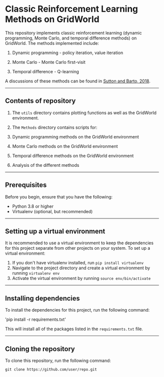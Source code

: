 # Classic Reinforcement Learning Methods on GridWorld

This repository implements classic reinforcement learning (dynamic programming, Monte Carlo, and temporal difference methods) on GridWorld. The methods implemented include:

1. Dynamic programming - policy iteration, value iteration

2. Monte Carlo - Monte Carlo first-visit

3. Temporal difference - Q-learning

A discussions of these methods can be found in [Sutton and Barto, 2018](https://web.stanford.edu/class/psych209/Readings/SuttonBartoIPRLBook2ndEd.pdf).

---

## Contents of repository

1. The `utils` directory contains plotting functions as well as the GridWorld environment.

2. The `Methods` directory contains scripts for:

  1. Dynamic programming methods on the GridWorld environment

  2. Monte Carlo methods on the GridWorld environment  

  3. Temporal difference methods on the GridWorld environment

  4. Analysis of the different methods

---

## Prerequisites

Before you begin, ensure that you have the following:

- Python 3.8 or higher
- Virtualenv (optional, but recommended)

---

## Setting up a virtual environment

It is recommended to use a virtual environment to keep the dependencies for this project separate from other projects on your system. To set up a virtual environment:

1. If you don't have virtualenv installed, run `pip install virtualenv`
2. Navigate to the project directory and create a virtual environment by running `virtualenv env`
3. Activate the virtual environment by running `source env/bin/activate`

---

## Installing dependencies

To install the dependencies for this project, run the following command:

'pip install -r requirements.txt'

This will install all of the packages listed in the `requirements.txt` file.

---

## Cloning the repository

To clone this repository, run the following command:

`git clone https://github.com/user/repo.git`
